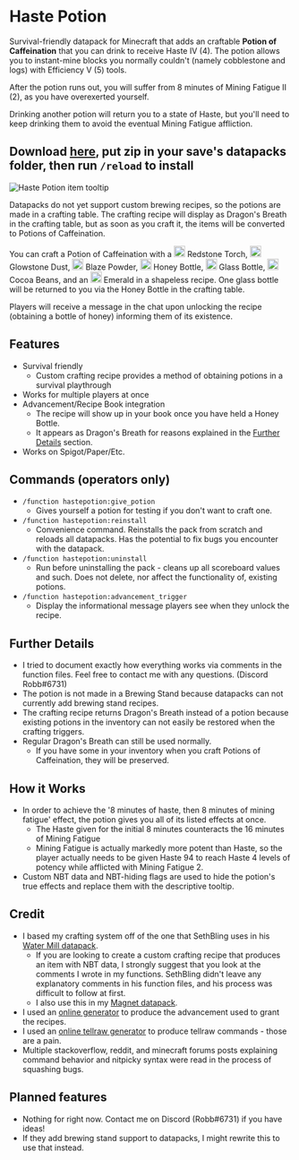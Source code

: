 # Haste Potion

Survival-friendly datapack for Minecraft that adds an craftable
**Potion of Caffeination** that you can drink to receive Haste IV (4).
The potion allows you to instant-mine blocks you normally couldn't
(namely cobblestone and logs) with Efficiency V (5) tools.

After the potion runs out, you will suffer from 8 minutes of Mining Fatigue II (2),
as you have overexerted yourself.

<!-- Like any addictive substance worth its salt, -->
Drinking another potion will return you to a state of Haste,
but you'll need to keep drinking them to avoid the eventual Mining Fatigue affliction.

## Download [here](https://github.com/budak7273/HastePotion/releases), put zip in your save's datapacks folder, then run `/reload` to install

![Haste Potion item tooltip](https://i.imgur.com/YmhsgS5.png)

Datapacks do not yet support custom brewing recipes, so the potions are made in a crafting table.
The crafting recipe will display as Dragon's Breath in the crafting table,
but as soon as you craft it, the items will be converted to Potions of Caffeination.

<!-- TODO add crafting recipe screenshot -->

You can craft a Potion of Caffeination with a
<img src="https://static.wikia.nocookie.net/minecraft_gamepedia/images/9/9b/Redstone_Torch_BE3.png/revision/latest/scale-to-width-down/150?cb=20200320184251" alt="Icon" width="20"/>
Redstone Torch,
<img src="https://static.wikia.nocookie.net/minecraft_gamepedia/images/2/25/Glowstone_Dust_JE2_BE2.png/revision/latest/scale-to-width-down/160?cb=20190430044519" alt="Icon" width="20"/>
Glowstone Dust,
<img src="https://static.wikia.nocookie.net/minecraft_gamepedia/images/7/7c/Blaze_Powder_JE2_BE1.png/revision/latest/scale-to-width-down/160?cb=20190403182032" alt="Icon" width="20"/>
Blaze Powder,
<img src="https://static.wikia.nocookie.net/minecraft_gamepedia/images/c/c2/Honey_Bottle_JE1_BE2.png/revision/latest/scale-to-width-down/160?cb=20190822170711" alt="Icon" width="20"/>
Honey Bottle,
<img src="https://static.wikia.nocookie.net/minecraft_gamepedia/images/f/fb/Glass_Bottle_JE2_BE2.png/revision/latest/scale-to-width-down/160?cb=20200523234146" alt="Icon" width="20"/>
Glass Bottle,
<img src="https://static.wikia.nocookie.net/minecraft_gamepedia/images/8/85/Cocoa_Beans_JE4_BE3.png/revision/latest?cb=20200127083719" alt="Icon" width="20"/>
Cocoa Beans, and an 
<img src="https://static.wikia.nocookie.net/minecraft_gamepedia/images/2/26/Emerald_JE3_BE3.png/revision/latest/scale-to-width-down/160?cb=20191229174220" alt="Icon" width="20"/>
Emerald in a shapeless recipe.
One glass bottle will be returned to you via the Honey Bottle in the crafting table.

<!-- ![Haste Potion crafting recipe](https://i.imgur.com/Rf1a2TE.png) -->

Players will receive a message in the chat upon unlocking the recipe
(obtaining a bottle of honey) informing them of its existence.

<!-- TODO advancement unlock message in chat screenshot -->

## Features

* Survival friendly
  * Custom crafting recipe provides a method of obtaining potions in a survival playthrough
* Works for multiple players at once
* Advancement/Recipe Book integration
  * The recipe will show up in your book once you have held a Honey Bottle.
  * It appears as Dragon's Breath for reasons explained in the [Further Details](#further-details) section.
* Works on Spigot/Paper/Etc.

## Commands (operators only)

* `/function hastepotion:give_potion`
  * Gives yourself a potion for testing if you don't want to craft one.
* `/function hastepotion:reinstall`
  * Convenience command. Reinstalls the pack from scratch and reloads all datapacks.
    Has the potential to fix bugs you encounter with the datapack.
* `/function hastepotion:uninstall`
  * Run before uninstalling the pack - cleans up all scoreboard values and such.
    Does not delete, nor affect the functionality of, existing potions.
* `/function hastepotion:advancement_trigger`
  * Display the informational message players see when they unlock the recipe.

## Further Details

* I tried to document exactly how everything works via comments in the function files.
  Feel free to contact me with any questions. (Discord Robb#6731)
* The potion is not made in a Brewing Stand because datapacks can not currently add brewing stand recipes.
* The crafting recipe returns Dragon's Breath instead of a potion because existing potions in the inventory can not easily be restored when the crafting triggers.
* Regular Dragon's Breath can still be used normally.
  * If you have some in your inventory when you craft Potions of Caffeination,
    they will be preserved.

## How it Works

* In order to achieve the '8 minutes of haste, then 8 minutes of mining fatigue' effect,
  the potion gives you all of its listed effects at once.
  * The Haste given for the initial 8 minutes counteracts the 16 minutes of Mining Fatigue
  * Mining Fatigue is actually markedly more potent than Haste,
    so the player actually needs to be given Haste 94 to reach Haste 4 levels of potency
    while afflicted with Mining Fatigue 2.
* Custom NBT data and NBT-hiding flags are used to hide the potion's true effects
  and replace them with the descriptive tooltip.

## Credit

* I based my crafting system off of the one that SethBling uses in his [Water Mill datapack](https://www.youtube.com/watch?v=hG-KOFf5GbM).
  * If you are looking to create a custom crafting recipe that produces an item with NBT data, I strongly suggest that you look at the comments I wrote in my functions. SethBling didn't leave any explanatory comments in his function files, and his process was difficult to follow at first.
  * I also use this in my [Magnet datapack](http://bit.ly/MagnetDatapack).
* I used an [online generator](https://advancements.thedestruc7i0n.ca/) to produce the advancement used to grant the recipes.
* I used an [online tellraw generator](https://minecraft.tools/en/tellraw.php) to produce tellraw commands - those are a pain.
* Multiple stackoverflow, reddit, and minecraft forums posts explaining command behavior and nitpicky syntax were read in the process of squashing bugs.

## Planned features

* Nothing for right now. Contact me on Discord (Robb#6731) if you have ideas!
* If they add brewing stand support to datapacks, I might rewrite this to use that instead.
